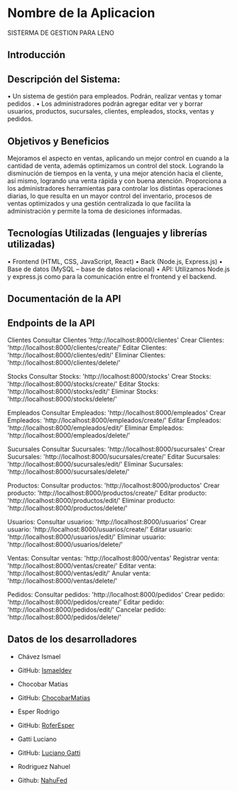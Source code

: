 
# Nombre de la Aplicacion 
SISTERMA DE GESTION PARA LENO

## Introducción

## Descripción del Sistema:
•	Un sistema de gestión para empleados. Podrán, realizar ventas y tomar pedidos .
•	Los administradores podrán agregar editar ver y borrar usuarios, productos, sucursales, clientes, empleados, stocks, ventas y pedidos.

## Objetivos y Beneficios 
Mejoramos el aspecto en ventas, aplicando un mejor control en cuando a la cantidad de venta, además optimizamos un control del stock. Logrando la disminución de tiempos en la venta, y una mejor atención hacia el cliente, así mismo, logrando una venta rápida y con buena atención. 
Proporciona a los administradores herramientas para controlar los distintas operaciones diarias, lo que resulta en un mayor control del inventario, procesos de ventas optimizados y una gestión centralizada lo que facilita la administración y permite la toma de desiciones informadas.

## Tecnologías Utilizadas (lenguajes y librerías utilizadas)
•	Frontend (HTML, CSS, JavaScript, React)
•	Back (Node.js, Express.js)
•	Base de datos (MySQL – base de datos relacional)
•	API:  Utilizamos Node.js y express.js como para la comunicación entre el frontend y el backend.

## Documentación de la API
##	Endpoints de la API
Clientes
Consultar Clientes
 'http://localhost:8000/clientes'
Crear  Clientes: 'http://localhost:8000/clientes/create/'
Editar  Clientes: 'http://localhost:8000/clientes/edit/'
Eliminar  Clientes: 'http://localhost:8000/clientes/delete/'

Stocks
Consultar  Stocks: 'http://localhost:8000/stocks'
Crear Stocks: 'http://localhost:8000/stocks/create/'
Editar Stocks: 'http://localhost:8000/stocks/edit/'
Eliminar Stocks: 'http://localhost:8000/stocks/delete/'

Empleados
Consultar Empleados: 'http://localhost:8000/empleados'
Crear  Empleados: 'http://localhost:8000/empleados/create/'
Editar Empleados: 'http://localhost:8000/empleados/edit/'
Eliminar Empleados: 'http://localhost:8000/empleados/delete/'

Sucursales
Consultar Sucursales:  'http://localhost:8000/sucursales'
Crear Sucursales:  'http://localhost:8000/sucursales/create/'
Editar Sucursales:  'http://localhost:8000/sucursales/edit/'
Eliminar  Sucursales: 'http://localhost:8000/sucursales/delete/'

Productos:
Consultar productos: 'http://localhost:8000/productos'
Crear producto: 'http://localhost:8000/productos/create/'
Editar producto: 'http://localhost:8000/productos/edit/'
Eliminar producto: 'http://localhost:8000/productos/delete/'

Usuarios:
Consultar usuarios: 'http://localhost:8000/usuarios'
Crear usuario: 'http://localhost:8000/usuarios/create/'
Editar usuario: 'http://localhost:8000/usuarios/edit/'
Eliminar usuario: 'http://localhost:8000/usuarios/delete/'

Ventas:
Consultar ventas: 'http://localhost:8000/ventas'
Registrar venta: 'http://localhost:8000/ventas/create/'
Editar venta: 'http://localhost:8000/ventas/edit/'
Anular venta: 'http://localhost:8000/ventas/delete/'

Pedidos:
Consultar pedidos: 'http://localhost:8000/pedidos'
Crear pedido: 'http://localhost:8000/pedidos/create/'
Editar pedido: 'http://localhost:8000/pedidos/edit/'
Cancelar pedido: 'http://localhost:8000/pedidos/delete/'

## Datos de los desarrolladores 
- Chávez Ismael 
- GitHub: [Ismaeldev](https://github.com/Ismaeldevs)

- Chocobar Matias 
- GitHub: [ChocobarMatias](https://github.com/chocobarMatias)

- Esper Rodrigo
- GitHub: [RoferEsper](https://github.com/RoferEsper)

- Gatti Luciano
- GitHub: [Luciano Gatti](https://github.com/lucianodevs)

- Rodriguez Nahuel
- Github: [NahuFed](https://github.com/NahuFed)


